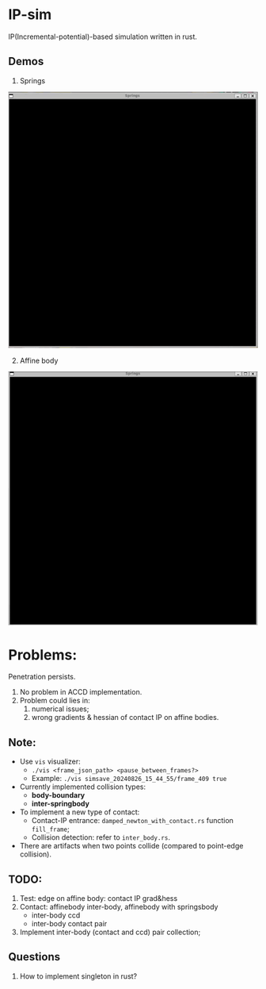 # IP-sim 

IP(Incremental-potential)-based simulation written in rust.

## Demos
1. Springs 

![springs](demo/springs.gif)

2. Affine body

![affine](demo/affine.gif)

# Problems:
Penetration persists.
1. No problem in ACCD implementation.
2. Problem could lies in:
   1. numerical issues;
   2. wrong gradients & hessian of contact IP on affine bodies.


## Note:
- Use `vis` visualizer:
    - `./vis <frame_json_path> <pause_between_frames?>`
    - Example: `./vis simsave_20240826_15_44_55/frame_409 true`
- Currently implemented collision types:
    - **body-boundary**
    - **inter-springbody** 
- To implement a new type of contact:
    - Contact-IP entrance: `damped_newton_with_contact.rs` function `fill_frame`;
    - Collision detection: refer to `inter_body.rs`.
- There are artifacts when two points collide (compared to point-edge collision).

## TODO:
1. Test: edge on affine body: contact IP grad&hess
2. Contact: affinebody inter-body, affinebody with springsbody
    - inter-body ccd 
    - inter-body contact pair
3. Implement inter-body (contact and ccd) pair collection;

## Questions
1. How to implement singleton in rust?